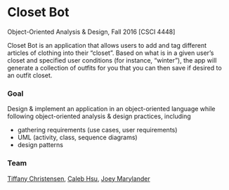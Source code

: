 # Closet Bot
Object-Oriented Analysis & Design, Fall 2016 [CSCI 4448]

Closet Bot is an application that allows users to add and tag different articles of clothing into their “closet”. Based on what is in a given user’s closet and specified user conditions (for instance, “winter”), the app will generate a collection of outfits for you that you can then save if desired to an outfit closet.

### Goal
Design & implement an application in an object-oriented language while following object-oriented analysis & design practices, including
- gathering requirements (use cases, user requirements)
- UML (activity, class, sequence diagrams)
- design patterns

### Team
[Tiffany Christensen](https://github.com/tich6264),
[Caleb Hsu](https://github.com/calebhsu),
[Joey Marylander](https://github.com/jmarylander)
